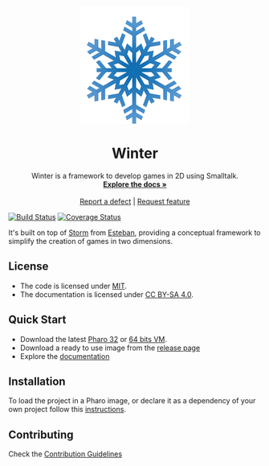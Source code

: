 <p align="center"><img src="assets/logos/winter.png">
 <h1 align="center">Winter</h1>
  <p align="center">
    Winter is a framework to develop games in 2D using Smalltalk.
    <br>
    <a href="docs/"><strong>Explore the docs »</strong></a>
    <br>
    <br>
    <a href="https://github.com/ba-st/Winter/issues/new?labels=Type%3A+Defect">Report a defect</a>
    |
    <a href="https://github.com/ba-st/Winter/issues/new?labels=Type%3A+Feature">Request feature</a>
  </p>
</p>

[![Build Status](https://travis-ci.org/ba-st/Winter.svg?branch=master)](https://travis-ci.org/ba-st/Winter) [![Coverage Status](https://coveralls.io/repos/github/ba-st/Winter/badge.svg)](https://coveralls.io/github/ba-st/Winter)

It's built on top of [Storm][] from [Esteban][], providing a conceptual framework to simplify the creation of games in two dimensions.

## License
- The code is licensed under [MIT](LICENSE).
- The documentation is licensed under [CC BY-SA 4.0](http://creativecommons.org/licenses/by-sa/4.0/).

## Quick Start

- Download the latest [Pharo 32](https://get.pharo.org/) or [64 bits VM](https://get.pharo.org/64/).
- Download a ready to use image from the [release page](https://github.com/ba-st/Winter/releases/latest)
- Explore the [documentation](docs/)

## Installation

To load the project in a Pharo image, or declare it as a dependency of your own project follow this [instructions](docs/Installation.md).

## Contributing

Check the [Contribution Guidelines](CONTRIBUTING.md)


[esteban]: https://github.com/estebanlm
[storm]: https://github.com/cdlm/pharo-storm
[chipmunk2d physics engine]:https://chipmunk-physics.net/
